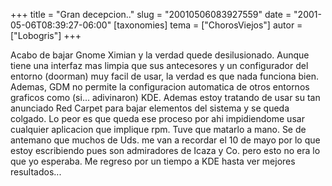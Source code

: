 +++
title = "Gran decepcion.."
slug = "20010506083927559"
date = "2001-05-06T08:39:27-06:00"
[taxonomies]
tema = ["ChorosViejos"]
autor = ["Lobogris"]
+++

Acabo de bajar Gnome Ximian y la verdad quede desilusionado. Aunque
tiene una interfaz mas limpia que sus antecesores y un configurador del
entorno (doorman) muy facil de usar, la verdad es que nada funciona
bien. Ademas, GDM no permite la configuracion automatica de otros
entornos graficos como (si... adivinaron) KDE. Ademas estoy tratando de
usar su tan anunciado Red Carpet para bajar elementos del sistema y se
queda colgado. Lo peor es que queda ese proceso por ahi impidiendome
usar cualquier aplicacion que implique rpm. Tuve que matarlo a mano.
Se de antemano que muchos de Uds. me van a recordar el 10 de mayo por lo
que estoy escribiendo pues son admiradores de Icaza y Co. pero esto no
era lo que yo esperaba. Me regreso por un tiempo a KDE hasta ver mejores
resultados...

